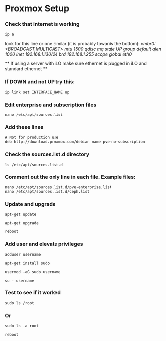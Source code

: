 # Proxmox Setup

### Check that internet is working
```
ip a
```

look for this line or one similar (it is probably towards the bottom):
*vmbr0: <BROADCAST,MULTICAST> mtu 1500 qdisc mq state UP group default qlen 1000
 inet 192.168.1.130/24 brd 192.168.1.255 scope global eth0*

 ** If using a server with iLO make sure ethernet is plugged in iLO and standard ethernet **

### If DOWN and not UP try this:
```
ip link set INTERFACE_NAME up
```
### Edit enterprise and subscription files
```
nano /etc/apt/sources.list
```
### Add these lines
```
# Not for production use
deb http://download.proxmox.com/debian name pve-no-subscription
```
### Check the sources.list.d directory
```
ls /etc/apt/sources.list.d
```
### Comment out the only line in each file. Example files: 
```
nano /etc/apt/sources.list.d/pve-enterprise.list
nano /etc/apt/sources.list.d/ceph.list
```
### Update and upgrade
```
apt-get update
```

```
apt-get upgrade
```

```
reboot
```
### Add user and elevate privileges
```
adduser username
```

```
apt-get install sudo
```

```
usermod -aG sudo username
```

```
su - username
```
### Test to see if it worked
```
sudo ls /root
```
### Or
```
sudo ls -a root
```

```
reboot
```

```

```

```

```

```

```

```

```

```

```

```

```

```

```
